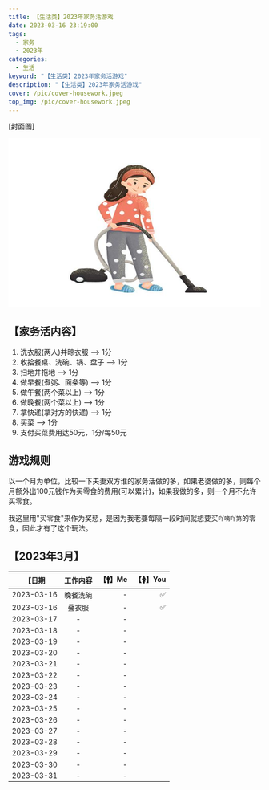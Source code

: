 ```yaml
---
title: 【生活类】2023年家务活游戏
date: 2023-03-16 23:19:00
tags: 
  - 家务
  - 2023年
categories: 
  - 生活
keyword: "【生活类】2023年家务活游戏"
description: "【生活类】2023年家务活游戏"
cover: /pic/cover-housework.jpeg
top_img: /pic/cover-housework.jpeg
---
```


[封面图]

![封面图](../pic/cover-housework.jpeg)

## 【家务活内容】

1. 洗衣服(两人)并晾衣服 --> 1分
2. 收拾餐桌、洗碗、锅、盘子 --> 1分
3. 扫地并拖地 --> 1分
4. 做早餐(煮粥、面条等) --> 1分
5. 做午餐(两个菜以上) --> 1分
6. 做晚餐(两个菜以上) --> 1分
7. 拿快递(拿对方的快递) --> 1分
8. 买菜 --> 1分
9. 支付买菜费用达50元，1分/每50元

## 游戏规则

以一个月为单位，比较一下夫妻双方谁的家务活做的多，如果老婆做的多，则每个月额外出100元钱作为买零食的费用(可以累计)，如果我做的多，则一个月不允许买零食。

我这里用"买零食"来作为奖惩，是因为我老婆每隔一段时间就想要买`吖嘀吖第`的零食，因此才有了这个玩法。

## 【2023年3月】

| 【日期  |  工作内容  | 【🚹】Me   |  【🚺】You |
|----------|:-------------:|------:|------:|
| 2023-03-16 |  晚餐洗碗 |  -  | ✅ |
| 2023-03-16 |  叠衣服 |  -  | ✅ |
| 2023-03-17 |  -  | - |
| 2023-03-18 |  -  | - |
| 2023-03-19 |  -  | - |
| 2023-03-20 |  -  | - |
| 2023-03-21 |  -  | - |
| 2023-03-22 |  -  | - |
| 2023-03-23 |  -  | - |
| 2023-03-24 |  -  | - |
| 2023-03-25 |  -  | - |
| 2023-03-26 |  -  | - |
| 2023-03-27 |  -  | - |
| 2023-03-28 |  -  | - |
| 2023-03-29 |  -  | - |
| 2023-03-30 |  -  | - |
| 2023-03-31 |  -  | - |